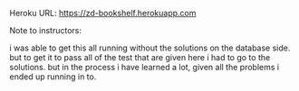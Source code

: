 Heroku URL:
  https://zd-bookshelf.herokuapp.com

Note to instructors:

  i was able to get this all running without the solutions on the database side. but to get it to pass all of the test that are given here i had to go to the solutions. but in the process i have learned a lot, given all the problems i ended up running in to.

